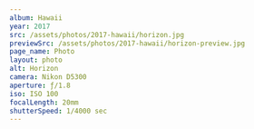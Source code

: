 ```yaml
---
album: Hawaii
year: 2017
src: /assets/photos/2017-hawaii/horizon.jpg
previewSrc: /assets/photos/2017-hawaii/horizon-preview.jpg
page_name: Photo
layout: photo
alt: Horizon
camera: Nikon D5300
aperture: ƒ/1.8
iso: ISO 100
focalLength: 20mm
shutterSpeed: 1/4000 sec
---
```

